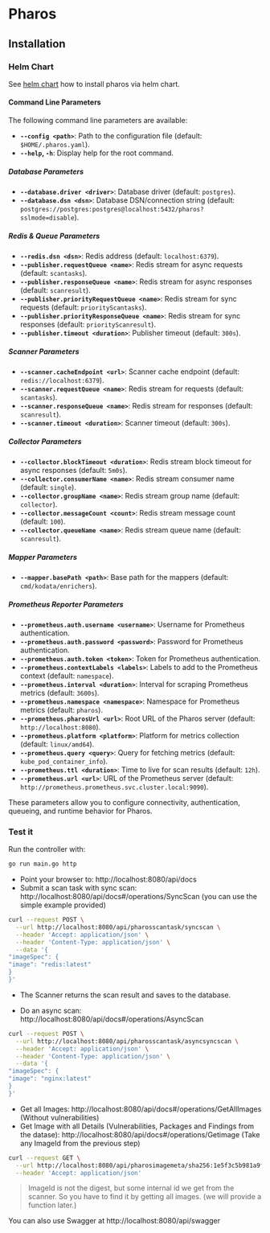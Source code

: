 # Pharos

## Installation

### Helm Chart

See [helm chart](./helm/pharos/) how to install pharos via helm chart.


#### Command Line Parameters

The following command line parameters are available:

- **`--config <path>`**: Path to the configuration file (default: `$HOME/.pharos.yaml`).
- **`--help`, `-h`**: Display help for the root command.

##### Database Parameters

- **`--database.driver <driver>`**: Database driver (default: `postgres`).
- **`--database.dsn <dsn>`**: Database DSN/connection string (default: `postgres://postgres:postgres@localhost:5432/pharos?sslmode=disable`).

##### Redis & Queue Parameters

- **`--redis.dsn <dsn>`**: Redis address (default: `localhost:6379`).
- **`--publisher.requestQueue <name>`**: Redis stream for async requests (default: `scantasks`).
- **`--publisher.responseQueue <name>`**: Redis stream for async responses (default: `scanresult`).
- **`--publisher.priorityRequestQueue <name>`**: Redis stream for sync requests (default: `priorityScantasks`).
- **`--publisher.priorityResponseQueue <name>`**: Redis stream for sync responses (default: `priorityScanresult`).
- **`--publisher.timeout <duration>`**: Publisher timeout (default: `300s`).

##### Scanner Parameters

- **`--scanner.cacheEndpoint <url>`**: Scanner cache endpoint (default: `redis://localhost:6379`).
- **`--scanner.requestQueue <name>`**: Redis stream for requests (default: `scantasks`).
- **`--scanner.responseQueue <name>`**: Redis stream for responses (default: `scanresult`).
- **`--scanner.timeout <duration>`**: Scanner timeout (default: `300s`).

##### Collector Parameters

- **`--collector.blockTimeout <duration>`**: Redis stream block timeout for async responses (default: `5m0s`).
- **`--collector.consumerName <name>`**: Redis stream consumer name (default: `single`).
- **`--collector.groupName <name>`**: Redis stream group name (default: `collector`).
- **`--collector.messageCount <count>`**: Redis stream message count (default: `100`).
- **`--collector.queueName <name>`**: Redis stream queue name (default: `scanresult`).

##### Mapper Parameters

- **`--mapper.basePath <path>`**: Base path for the mappers (default: `cmd/kodata/enrichers`).

##### Prometheus Reporter Parameters

- **`--prometheus.auth.username <username>`**: Username for Prometheus authentication.
- **`--prometheus.auth.password <password>`**: Password for Prometheus authentication.
- **`--prometheus.auth.token <token>`**: Token for Prometheus authentication.
- **`--prometheus.contextLabels <labels>`**: Labels to add to the Prometheus context (default: `namespace`).
- **`--prometheus.interval <duration>`**: Interval for scraping Prometheus metrics (default: `3600s`).
- **`--prometheus.namespace <namespace>`**: Namespace for Prometheus metrics (default: `pharos`).
- **`--prometheus.pharosUrl <url>`**: Root URL of the Pharos server (default: `http://localhost:8080`).
- **`--prometheus.platform <platform>`**: Platform for metrics collection (default: `linux/amd64`).
- **`--prometheus.query <query>`**: Query for fetching metrics (default: `kube_pod_container_info`).
- **`--prometheus.ttl <duration>`**: Time to live for scan results (default: `12h`).
- **`--prometheus.url <url>`**: URL of the Prometheus server (default: `http://prometheus.prometheus.svc.cluster.local:9090`).

These parameters allow you to configure connectivity, authentication, queueing, and runtime behavior for Pharos.

### Test it

Run the controller with: 

```bash
go run main.go http
```

- Point your browser to: http://localhost:8080/api/docs
- Submit a scan task with sync scan: http://localhost:8080/api/docs#/operations/SyncScan (you can use the simple example provided)

```bash
curl --request POST \
  --url http://localhost:8080/api/pharosscantask/syncscan \
  --header 'Accept: application/json' \
  --header 'Content-Type: application/json' \
  --data '{
"imageSpec": {
"image": "redis:latest"
}
}'
```

- The Scanner returns the scan result and saves to the database.

- Do an async scan: http://localhost:8080/api/docs#/operations/AsyncScan

```bash
curl --request POST \
  --url http://localhost:8080/api/pharosscantask/asyncsyncscan \
  --header 'Accept: application/json' \
  --header 'Content-Type: application/json' \
  --data '{
"imageSpec": {
"image": "nginx:latest"
}
}'
```

- Get all Images: http://localhost:8080/api/docs#/operations/GetAllImages (Without vulnerabilities)
- Get Image with all Details (Vulnerabilities, Packages and Findings from the datase): http://localhost:8080/api/docs#/operations/Getimage (Take any ImageId from the previous step)

```bash
curl --request GET \
  --url http://localhost:8080/api/pharosimagemeta/sha256:1e5f3c5b981a9f91ca91cf13ce87c2eedfc7a083f4f279552084dd08fc477512 \
  --header 'Accept: application/json'
```

> ImageId is not the digest, but some internal id we get from the scanner. So you have to find it by getting all images. (we will provide a function later.)

You can also use Swagger at http://localhost:8080/api/swagger

